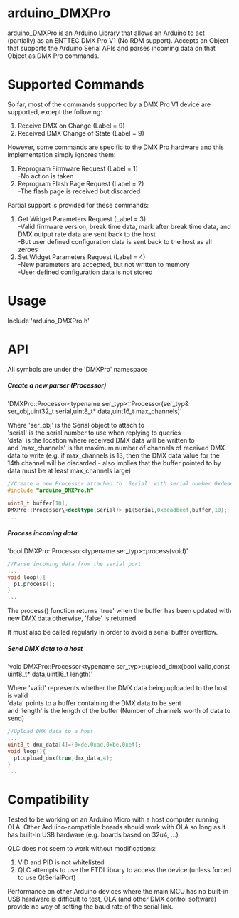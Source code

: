 # arduino_DMXPro
arduino_DMXPro is an Arduino Library that allows an Arduino to act (partially) as an ENTTEC DMX Pro V1 (No RDM support). 
Accepts an Object that supports the Arduino Serial APIs and parses incoming data on that Object as 
DMX Pro commands.

# Supported Commands 
So far, most of the commands supported by a DMX Pro V1 device are supported, except the following: 
1. Receive DMX on Change (Label = 9)  
2. Received DMX Change of State (Label = 9)  


However, some commands are specific to the DMX Pro hardware and this implementation simply ignores them:
1. Reprogram Firmware Request (Label = 1)  
     -No action is taken  
2. Reprogram Flash Page Request (Label = 2)  
     -The flash page is received but discarded  


Partial support is provided for these commands:  
1. Get Widget Parameters Request (Label = 3)   
     -Valid firmware version, break time data, mark after break time data, and DMX output rate data are sent back to the host  
     -But user defined configuration data is sent back to the host as all zeroes   
2. Set Widget Parameters Request (Label = 4)  
     -New parameters are accepted, but not written to memory   
     -User defined configuration data is not stored  

# Usage 
Include 'arduino_DMXPro.h' 
# API
All symbols are under the 'DMXPro' namespace 
##### Create a new parser (Processor)

'DMXPro::Processor\<typename ser_typ>::Processor(ser_typ& ser_obj,uint32_t serial,uint8_t* data,uint16_t max_channels)'

Where 'ser_obj'      is the Serial object to attach to  
      'serial'       is the serial number to use when replying to queries  
      'data'         is the location where received DMX data will be written to  
and   'max_channels' is the maximum number of channels of received DMX data to write (e.g. if max_channels is 13, then the DMX data value for the 14th channel will be discarded - also implies that the buffer pointed to by data must be at least max_channels large)

```C++
//Create a new Processor attached to 'Serial' with serial number 0xdeadbeef
#include "arduino_DMXPro.h"
...
uint8_t buffer[10];
DMXPro::Processor\<decltype(Serial)> p1(Serial,0xdeadbeef,buffer,10);
...
```
##### Process incoming data 

'bool DMXPro::Processor\<typename ser_typ>::process(void)'

```C++
//Parse incoming data from the serial port 
...
void loop(){
  p1.process();
}
...
```
The process() function returns 'true' when the buffer has been updated with new DMX data
otherwise, 'false' is returned.

It must also be called regularly in order to avoid a serial buffer overflow.

##### Send DMX data to a host 

'void DMXPro::Processor\<typename ser_typ>::upload_dmx(bool valid,const uint8_t* data,uint16_t length)'

Where 'valid'  represents whether the DMX data being uploaded to the host is valid  
      'data'   points to a buffer containing the DMX data to be sent  
and   'length' is the length of the buffer (Number of channels worth of data to send)  

```C++
//Upload DMX data to a host
...
uint8_t dmx_data[4]={0xde,0xad,0xbe,0xef};
void loop(){
  p1.upload_dmx(true,dmx_data,4);
}
...
```
# Compatibility 

Tested to be working on an Arduino Micro with a host computer running OLA. 
Other Arduino-compatible boards should work with OLA so long as it has built-in USB hardware (e.g. boards based on 32u4, ...)

QLC does not seem to work without modifications:
  1. VID and PID is not whitelisted 
  2. QLC attempts to use the FTDI library to access the device (unless forced to use QtSerialPort) 

Performance on other Arduino devices where the main MCU has no built-in USB hardware is difficult to test, OLA (and other DMX control
software) provide no way of setting the baud rate of the serial link. 
